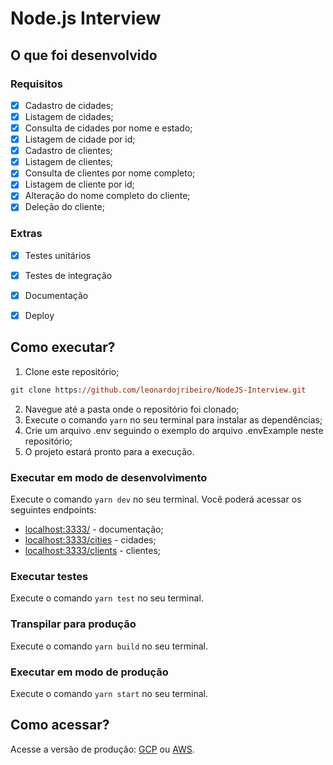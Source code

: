 # Node.js Interview

## O que foi desenvolvido

### Requisitos

- [x] Cadastro de cidades;
- [x] Listagem de cidades;
- [x] Consulta de cidades por nome e estado;
- [x] Listagem de cidade por id;
- [x] Cadastro de clientes;
- [x] Listagem de clientes;
- [x] Consulta de clientes por nome completo;
- [x] Listagem de cliente por id;
- [x] Alteração do nome completo do cliente;
- [x] Deleção do cliente;

### Extras
- [x] Testes unitários
- [x] Testes de integração
- [x] Documentação
- [x] Deploy


## Como executar?

1. Clone este repositório;
```ps
git clone https://github.com/leonardojribeiro/NodeJS-Interview.git
```
2. Navegue até a pasta onde o repositório foi clonado;
3. Execute o comando ```yarn``` no seu terminal para instalar as dependências;
4. Crie um arquivo .env seguindo o exemplo do arquivo .envExample neste repositório;
5. O projeto estará pronto para a execução.

### Executar em modo de desenvolvimento
Execute o comando ```yarn dev``` no seu terminal.
Você poderá acessar os seguintes endpoints:
- [localhost:3333/](http:localhost:3333/) - documentação;
- [localhost:3333/cities](http:localhost:3333/cities) - cidades;
- [localhost:3333/clients](http:localhost:3333/clients) - clientes;

### Executar testes
Execute o comando ```yarn test``` no seu terminal.

### Transpilar para produção
Execute o comando ```yarn build``` no seu terminal.

### Executar em modo de produção
Execute o comando ```yarn start``` no seu terminal.

## Como acessar?

Acesse a versão de produção: [GCP](https://nodejs-interview-dot-global-leo.rj.r.appspot.com/) ou [AWS](http://ec2-18-231-8-203.sa-east-1.compute.amazonaws.com/).
